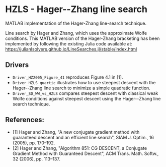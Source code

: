 # HZLS - Hager--Zhang line search
MATLAB implementation of the Hager-Zhang line-search technique.

Line search by Hager and Zhang, which uses the approximate Wolfe conditions.
This MATLAB version of the Hager-Zhang bracketing has been implemented by
following the existing Julia code available at:
https://julianlsolvers.github.io/LineSearches.jl/stable/index.html

## Drivers
* `Driver_HZ2005_Figure_41` reproduces Figure 4.1 in [1].
* `Driver_HZLS_quartic` illustrates how to use steepest descent with the Hager--Zhang line search to minimize a simple quadratic function.
* `Driver_SD_WW_vs_HZLS` compares steepest descent with classical weak Wolfe conditions against steepest descent using the Hager--Zhang line search technique.

## References:
- [1] Hager and Zhang, "A new conjugate gradient method with guaranteed descent and an efficient line search", SIAM J. Optim., 16 (2005), pp. 170–192.
- [2] Hager and Zhang, "Algorithm 851: CG DESCENT, a Conjugate Gradient Method with Guaranteed Descent", ACM Trans. Math. Softw., 32 (2006), pp. 113–137.

